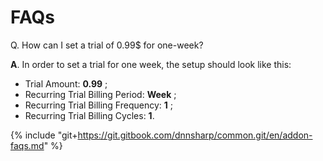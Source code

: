 # FAQs

 Q. How can I set a trial of 0.99$ for one-week?
 
**A**. In order to set a trial for one week, the setup should look like this:
* Trial Amount: **0.99** ;
* Recurring Trial Billing Period: **Week** ;
* Recurring Trial Billing Frequency: **1** ;
* Recurring Trial Billing Cycles: **1**.


{% include "git+https://git.gitbook.com/dnnsharp/common.git/en/addon-faqs.md" %}

